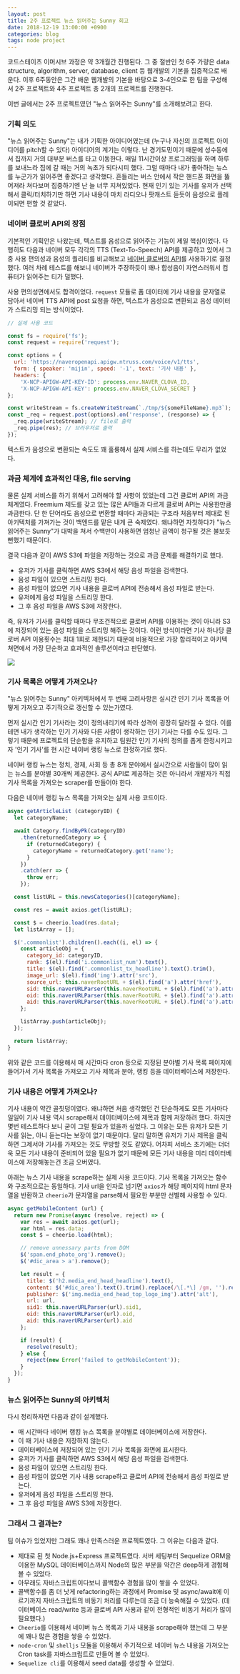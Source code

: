 ```yaml
---
layout: post
title: 2주 프로젝트 뉴스 읽어주는 Sunny 회고
date: 2018-12-19 13:00:00 +0900
categories: blog
tags: node project
---
```


코드스테이츠 이머시브 과정은 약 3개월간 진행된다. 그 중 절반인 첫 6주 가량은 data structure, algorithm, server, database, client 등 웹개발의 기본을 집중적으로 배운다. 이후 6주동안은 그간 배운 웹개발의 기본을 바탕으로 3-4인으로 한 팀을 구성해서 2주 프로젝트와 4주 프로젝트 총 2개의 프로젝트를 진행한다.

이번 글에서는 2주 프로젝트였던 "뉴스 읽어주는 Sunny"를 소개해보려고 한다.

### 기획 의도

"뉴스 읽어주는 Sunny"는 내가 기획한 아이디어였는데 (누구나 자신의 프로젝트 아이디어를 pitch할 수 있다) 아이디어의 계기는 이렇다. 난 경기도민이기 때문에 성수동에서 집까지 거의 대부분 버스를 타고 이동한다. 매일 11시간이상 프로그래밍을 하며 하루를 보내느라 집에 갈 때는 거의 녹초가 되다시피 했다. 그럴 때마다 내가 좋아하는 뉴스를 누군가가 읽어주면 좋겠다고 생각했다. 흔들리는 버스 안에서 작은 핸드폰 화면을 뚫어져라 쳐다보며 집중하기엔 난 늘 너무 지쳐있었다. 현재 인기 있는 기사를 유저가 선택해서 클릭/터치하기만 하면 기사 내용이 마치 라디오나 팟캐스트 듣듯이 음성으로 플레이되면 편할 것 같았다.

### 네이버 클로버 API의 장점
기본적인 기획안은 나왔는데, 텍스트를 음성으로 읽어주는 기능이 제일 핵심이었다. 다행히도 다음과 네이버 모두 각각의 TTS (Text-To-Speech) API를 제공하고 있어서 그 중 사용 편의성과 음성의 퀄리티를 비교해보고 [네이버 클로버의 API](https://developers.naver.com/products/clova/tts/)를 사용하기로 결정했다. 여러 차례 테스트를 해보니 네이버가 주장하듯이 꽤나 합성음이 자연스러워서 컴퓨터가 읽어주는 티가 덜했다. 

사용 편의성면에서도 합격이었다. `request` 모듈로 폼 데이터에 기사 내용을 문자열로 담아서 네이버 TTS API에 post 요청을 하면, 텍스트가 음성으로 변환되고 음성 데이터가 스트리밍 되는 방식이었다.

```javascript
// 실제 사용 코드

const fs = require('fs');
const request = require('request');

const options = {
  url: 'https://naveropenapi.apigw.ntruss.com/voice/v1/tts',
  form: { speaker: 'mijin', speed: '-1', text: '기사 내용' },
  headers: { 
    'X-NCP-APIGW-API-KEY-ID': process.env.NAVER_CLOVA_ID, 
    'X-NCP-APIGW-API-KEY': process.env.NAVER_CLOVA_SECRET }
};

const writeStream = fs.createWriteStream(`./tmp/${someFileName}.mp3`);
const _req = request.post(options).on('response', (response) => {
  _req.pipe(writeStream); // file로 출력
  _req.pipe(res); // 브라우저로 출력
});
```

텍스트가 음성으로 변환되는 속도도 꽤 훌륭해서 실제 서비스를 하는데도 무리가 없었다.

### 과금 체계에 효과적인 대응, file serving

물론 실제 서비스를 하기 위해서 고려해야 할 사항이 있었는데 그건 클로버 API의 과금 체계였다. Freemium 제도를 갖고 있는 많은 API들과 다르게 클로버 API는 사용한만큼 과금한다. 단 한 단어라도 음성으로 변환할 때마다 과금되는 구조라 처음부터 제대로 된 아키텍처를 가져가는 것이 백엔드를 맡은 내게 큰 숙제였다. 왜냐하면 자칫하다가 "뉴스 읽어주는 Sunny"가 대박을 쳐서 수백만이 사용하면 엄청난 금액이 청구될 것은 불보듯 뻔했기 때문이다.

결국 다음과 같이 AWS S3에 파일을 저장하는 것으로 과금 문제를 해결하기로 했다.
- 유저가 기사를 클릭하면 AWS S3에서 해당 음성 파일을 검색한다.
- 음성 파일이 있으면 스트리밍 한다.
- 음성 파일이 없으면 기사 내용을 클로버 API에 전송해서 음성 파일로 받는다.
- 유저에게 음성 파일을 스트리밍 한다.
- 그 후 음성 파일을 AWS S3에 저장한다.

즉, 유저가 기사를 클릭할 때마다 무조건적으로 클로버 API를 이용하는 것이 아니라 S3에 저장되어 있는 음성 파일을 스트리밍 해주는 것이다. 이런 방식이라면 기사 하나당 클로버 API 이용횟수는 최대 1회로 제한되기 때문에 비용적으로 가장 합리적이고 아키텍쳐면에서 가장 단순하고 효과적인 솔루션이라고 판단했다.

<img src="/assets/img/architecture-of-sunny-app.png">

### 기사 목록은 어떻게 가져오나?
"뉴스 읽어주는 Sunny" 아키텍처에서 두 번째 고려사항은 실시간 인기 기사 목록을 어떻게 가져오고 주기적으로 갱신할 수 있는가였다.

먼저 실시간 인기 기사라는 것이 정의내리기에 따라 성격이 굉장히 달라질 수 있다. 이를테면 내가 생각하는 인기 기사와 다른 사람이 생각하는 인기 기사는 다를 수도 있다. 그렇기 때문에 프로젝트의 단순함을 유지하고 팀원간 인기 기사의 정의를 좁게 한정시키고자 '인기 기사'를 현 시간 네이버 랭킹 뉴스로 한정하기로 했다. 

네이버 랭킹 뉴스는 정치, 경제, 사회 등 총 8개 분야에서 실시간으로 사람들이 많이 읽는 뉴스를 분야별 30개씩 제공한다. 공식 API로 제공하는 것은 아니라서 개발자가 직접 기사 목록을 가져오는 scraper를 만들어야 한다.

다음은 네이버 랭킹 뉴스 목록을 가져오는 실제 사용 코드이다.
```javascript
async getArticleList (categoryID) {
  let categoryName;

  await Category.findByPk(categoryID)
    .then(returnedCategory => {
      if (returnedCategory) {
        categoryName = returnedCategory.get('name');
      }
    })
    .catch(err => {
      throw err;
    });

  const listURL = this.newsCategories()[categoryName];

  const res = await axios.get(listURL);

  const $ = cheerio.load(res.data);
  let listArray = [];

  $('.commonlist').children().each((i, el) => {
    const articleObj = {
      category_id: categoryID,
      rank: $(el).find('i.commonlist_num').text(),
      title: $(el).find('.commonlist_tx_headline').text().trim(),
      image_url: $(el).find('img').attr('src'),
      source_url: this.naverRootURL + $(el).find('a').attr('href'),
      sid: this.naverURLParser(this.naverRootURL + $(el).find('a').attr('href')).sid1,
      oid: this.naverURLParser(this.naverRootURL + $(el).find('a').attr('href')).oid,
      aid: this.naverURLParser(this.naverRootURL + $(el).find('a').attr('href')).aid
    };

    listArray.push(articleObj);
  });

  return listArray;
}
```

위와 같은 코드를 이용해서 매 시간마다 cron 등으로 지정된 분야별 기사 목록 페이지에 들어가서 기사 목록을 가져오고 기사 제목과 분야, 랭킹 등을 데이터베이스에 저장한다.

### 기사 내용은 어떻게 가져오나?

기사 내용이 약간 골칫덩이였다. 왜냐하면 처음 생각했던 건 단순하게도 모든 기사마다 일일이 기사 내용 역시 scrape해서 데이터베이스에 제목과 함께 저장하려 했다. 하지만 몇번 테스트하다 보니 굳이 그럴 필요가 있을까 싶었다. 그 이유는 모든 유저가 모든 기사를 읽는, 아니 듣는다는 보장이 없기 때문이다. 달리 말하면 유저가 기사 제목을 클릭하면 그제서야 기사를 가져오는 것도 무방할 것도 같았다. 어차피 서비스 초기에는 더더욱 모든 기사 내용이 준비되어 있을 필요가 없기 때문에 모든 기사 내용을 미리 데이터베이스에 저장해놓는건 조금 오버였다.

아래는 뉴스 기사 내용을 scrape하는 실제 사용 코드이다. 기사 목록을 가져오는 함수와 구조적으로는 동일하다. 기사 url을 인자로 넘기면 `axios`가 해당 페이지의 html 문자열을 반환하고 `cheerio`가 문자열을 parse해서 필요한 부분만 선별해 사용할 수 있다.

```javascript
async getMobileContent (url) {
  return new Promise(async (resolve, reject) => {
    var res = await axios.get(url);
    var html = res.data;
    const $ = cheerio.load(html);

    // remove unnessary parts from DOM
    $('span.end_photo_org').remove();
    $('#dic_area > a').remove();

    let result = {
      title: $('h2.media_end_head_headline').text(),
      content: $('#dic_area').text().trim().replace(/\[.*\] /gm, '').replace(/(\r\n|\n|\r|\t)/gm, "").replace(/\s+/g, " "),
      publisher: $('img.media_end_head_top_logo_img').attr('alt'),
      url: url,
      sid1: this.naverURLParser(url).sid1,
      oid: this.naverURLParser(url).oid,
      aid: this.naverURLParser(url).aid
    };

    if (result) {
      resolve(result);
    } else {
      reject(new Error('failed to getMobileContent'));
    }
  });
}
```

### 뉴스 읽어주는 Sunny의 아키텍처
다시 정리하자면 다음과 같이 설계했다.
- 매 시간마다 네이버 랭킹 뉴스 목록을 분야별로 데이터베이스에 저장한다.
- 이 때 기사 내용은 저장하지 않는다.
- 데이터베이스에 저장되어 있는 인기 기사 목록을 화면에 표시한다.
- 유저가 기사를 클릭하면 AWS S3에서 해당 음성 파일을 검색한다.
- 음성 파일이 있으면 스트리밍 한다.
- 음성 파일이 없으면 기사 내용 scrape하고 클로버 API에 전송해서 음성 파일로 받는다.
- 유저에게 음성 파일을 스트리밍 한다.
- 그 후 음성 파일을 AWS S3에 저장한다.

### 그래서 그 결과는?
팀 이슈가 있었지만 그래도 꽤나 만족스러운 프로젝트였다. 그 이유는 다음과 같다.
- 제대로 된 첫 Node.js+Express 프로젝트였다. 서버 세팅부터 Sequelize ORM을 이용한 MySQL 데이터베이스까지 Node의 많은 부분을 약간은 deep하게 경험해 볼 수 있었다.
- 아무래도 자바스크립트이다보니 콜백함수 경험을 많이 쌓을 수 있었다.
- 콜백함수를 좀 더 낫게 refactoring하는 과정에서 Promise 및 async/await에 이르기까지 자바스크립트의 비동기 처리를 다루는데 조금 더 능숙해질 수 있었다. (데이터베이스 read/write 등과 클로버 API 사용과 같이 전형적인 비동기 처리가 많이 필요했다.)
- `Cheerio`를 이용해서 네이버 뉴스 목록과 기사 내용을 scrape해야 했는데 그 부분에 꽤나 많은 경험을 쌓을 수 있었다.
- `node-cron` 및 `shelljs` 모듈을 이용해서 주기적으로 네이버 뉴스 내용을 가져오는 Cron task를 자바스크립트로 만들어 볼 수 있었다.
- `Sequelize cli`를 이용해서 seed data를 생성할 수 있었다.

